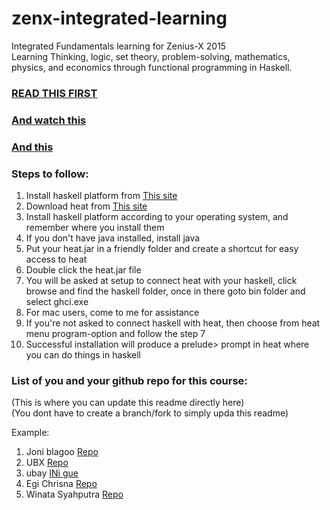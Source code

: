 zenx-integrated-learning
========================

Integrated Fundamentals learning for Zenius-X 2015  
Learning Thinking, logic, set theory, problem-solving, mathematics, physics, and economics through functional programming in Haskell.  

### <a href ="https://code.org/quotes" target="_blank">READ THIS FIRST</a>

### <a href="http://www.youtube.com/watch?v=Ia55clAtdMs" target="_blank">And watch this</a>
### <a href="http://www.youtube.com/watch?v=IY7EsTnUSxY" target="_blank">And this</a>


### Steps to follow:

1. Install haskell platform from <a href="http://www.haskell.org/platform/">This site</a>  
2. Download heat from <a href="http://www.cs.kent.ac.uk/projects/heat/">This site</a>  
3. Install haskell platform according to your operating system, and remember where you install them  
4. If you don't have java installed, install java  
5. Put your heat.jar in a friendly folder and create a shortcut for easy access to heat  
6. Double click the heat.jar file  
7. You will be asked at setup to connect heat with your haskell, click browse and find the haskell folder, once in there goto bin folder and select ghci.exe  
8. For mac users, come to me for assistance  
9. If you're not asked to connect haskell with heat, then choose from heat menu program-option and follow the step 7  
10. Successful installation will produce a prelude> prompt in heat where you can do things in haskell  

### List of you and your github repo for this course:

(This is where you can update this readme directly here)  
(You dont have to create a branch/fork to simply upda this readme)

Example:

1. Joni blagoo <a href="https://github.com/squest/zenx-integrated-learning">Repo</a>
2. UBX  <a href="https://github.com/squest/zenx-integrated-learning">Repo</a>
3. ubay <a href="begobegoan.com">INi gue </a>
4. Egi Chrisna <a href="https://github.com/squest/zenx-integrated-learning">Repo</a>
5. Winata Syahputra <a href="https://github.com/squest/zenx-integrated-learning">Repo</a>
